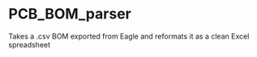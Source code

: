 # PCB_BOM_parser
Takes a .csv BOM exported from Eagle and reformats it as a clean Excel spreadsheet
